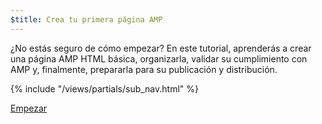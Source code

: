 ```yaml
---
$title: Crea tu primera página AMP
---
```


¿No estás seguro de cómo empezar? En este tutorial, aprenderás a crear una página AMP HTML básica, organizarla, validar su cumplimiento con AMP y, finalmente, prepararla para su publicación y distribución.

{% include "/views/partials/sub_nav.html" %}

<div class="prev-next-buttons">
<a class="button" href="/es/docs/tutorials/create/basic_markup.html"><span class="arrow-next">Empezar</span></a>
</div>
